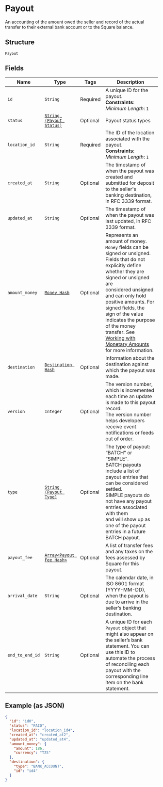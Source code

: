
# Payout

An accounting of the amount owed the seller and record of the actual transfer to their
external bank account or to the Square balance.

## Structure

`Payout`

## Fields

| Name | Type | Tags | Description |
|  --- | --- | --- | --- |
| `id` | `String` | Required | A unique ID for the payout.<br>**Constraints**: *Minimum Length*: `1` |
| `status` | [`String (Payout Status)`](../../doc/models/payout-status.md) | Optional | Payout status types |
| `location_id` | `String` | Required | The ID of the location associated with the payout.<br>**Constraints**: *Minimum Length*: `1` |
| `created_at` | `String` | Optional | The timestamp of when the payout was created and submitted for deposit to the seller's banking destination, in RFC 3339 format. |
| `updated_at` | `String` | Optional | The timestamp of when the payout was last updated, in RFC 3339 format. |
| `amount_money` | [`Money Hash`](../../doc/models/money.md) | Optional | Represents an amount of money. `Money` fields can be signed or unsigned.<br>Fields that do not explicitly define whether they are signed or unsigned are<br>considered unsigned and can only hold positive amounts. For signed fields, the<br>sign of the value indicates the purpose of the money transfer. See<br>[Working with Monetary Amounts](https://developer.squareup.com/docs/build-basics/working-with-monetary-amounts)<br>for more information. |
| `destination` | [`Destination Hash`](../../doc/models/destination.md) | Optional | Information about the destination against which the payout was made. |
| `version` | `Integer` | Optional | The version number, which is incremented each time an update is made to this payout record.<br>The version number helps developers receive event notifications or feeds out of order. |
| `type` | [`String (Payout Type)`](../../doc/models/payout-type.md) | Optional | The type of payout: “BATCH” or “SIMPLE”.<br>BATCH payouts include a list of payout entries that can be considered settled.<br>SIMPLE payouts do not have any payout entries associated with them<br>and will show up as one of the payout entries in a future BATCH payout. |
| `payout_fee` | [`Array<Payout Fee Hash>`](../../doc/models/payout-fee.md) | Optional | A list of transfer fees and any taxes on the fees assessed by Square for this payout. |
| `arrival_date` | `String` | Optional | The calendar date, in ISO 8601 format (YYYY-MM-DD), when the payout is due to arrive in the seller’s banking destination. |
| `end_to_end_id` | `String` | Optional | A unique ID for each `Payout` object that might also appear on the seller’s bank statement. You can use this ID to automate the process of reconciling each payout with the corresponding line item on the bank statement. |

## Example (as JSON)

```json
{
  "id": "id0",
  "status": "PAID",
  "location_id": "location_id4",
  "created_at": "created_at2",
  "updated_at": "updated_at4",
  "amount_money": {
    "amount": 186,
    "currency": "TZS"
  },
  "destination": {
    "type": "BANK_ACCOUNT",
    "id": "id4"
  }
}
```


